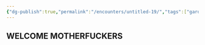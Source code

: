 ```yaml
---
{"dg-publish":true,"permalink":"/encounters/untitled-19/","tags":["gardenEntry"]}
---
```


## WELCOME MOTHERFUCKERS

